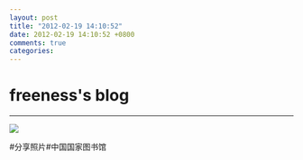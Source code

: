 ```yaml
---
layout: post
title: "2012-02-19 14:10:52"
date: 2012-02-19 14:10:52 +0800
comments: true
categories: 
---
```


# freeness's blog

----------

![](http://okqmqrbgo.bkt.clouddn.com/201202191410521.jpg)

>
\#分享照片\#中国国家图书馆